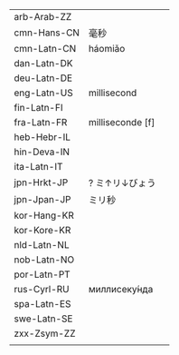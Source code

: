 | | | |
|-|-|-|
| arb-Arab-ZZ |  |  |
| cmn-Hans-CN | 毫秒 |  |
| cmn-Latn-CN | háomiǎo |  |
| dan-Latn-DK |  |  |
| deu-Latn-DE |  |  |
| eng-Latn-US | millisecond |  |
| fin-Latn-FI |  |  |
| fra-Latn-FR | milliseconde [f] |  |
| heb-Hebr-IL |  |  |
| hin-Deva-IN |  |  |
| ita-Latn-IT |  |  |
| jpn-Hrkt-JP | ? ミ↑リ↓びょう |  |
| jpn-Jpan-JP | ミリ秒 |  |
| kor-Hang-KR |  |  |
| kor-Kore-KR |  |  |
| nld-Latn-NL |  |  |
| nob-Latn-NO |  |  |
| por-Latn-PT |  |  |
| rus-Cyrl-RU | миллисеку́нда |  |
| spa-Latn-ES |  |  |
| swe-Latn-SE |  |  |
| zxx-Zsym-ZZ |  |  |
|  |  |  |
